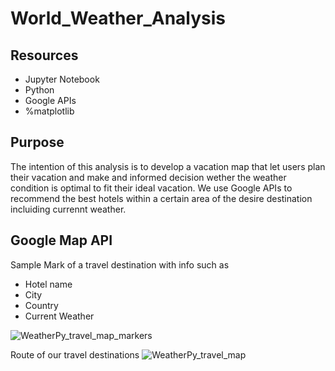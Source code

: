 # World_Weather_Analysis #

## Resources ##
* Jupyter Notebook
* Python
* Google APIs
* %matplotlib

## Purpose ##
The intention of this analysis is to develop a vacation map that let users plan their vacation and make and informed decision wether the  weather condition is optimal to fit their ideal vacation. We use Google APIs to recommend the best hotels within a certain area of the desire destination incluiding currennt weather.

## Google Map API ##
Sample
Mark of a travel destination with info such as
* Hotel name
* City
* Country
* Current Weather

![WeatherPy_travel_map_markers](https://user-images.githubusercontent.com/88118587/141707205-1f75d6d4-d0b6-4aa6-b743-37c5594fc7a4.PNG)

Route of our travel destinations
![WeatherPy_travel_map](https://user-images.githubusercontent.com/88118587/141707150-36e78bda-7af4-4c88-9685-4bbb84cfc235.PNG)
